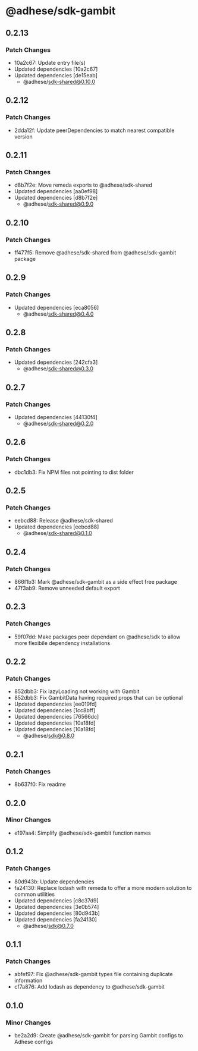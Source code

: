 # @adhese/sdk-gambit

## 0.2.13

### Patch Changes

- 10a2c67: Update entry file(s)
- Updated dependencies [10a2c67]
- Updated dependencies [de15eab]
  - @adhese/sdk-shared@0.10.0

## 0.2.12

### Patch Changes

- 2dda12f: Update peerDependencies to match nearest compatible version

## 0.2.11

### Patch Changes

- d8b7f2e: Move remeda exports to @adhese/sdk-shared
- Updated dependencies [aa0ef98]
- Updated dependencies [d8b7f2e]
  - @adhese/sdk-shared@0.9.0

## 0.2.10

### Patch Changes

- ff477f5: Remove @adhese/sdk-shared from @adhese/sdk-gambit package

## 0.2.9

### Patch Changes

- Updated dependencies [eca8056]
  - @adhese/sdk-shared@0.4.0

## 0.2.8

### Patch Changes

- Updated dependencies [242cfa3]
  - @adhese/sdk-shared@0.3.0

## 0.2.7

### Patch Changes

- Updated dependencies [44130f4]
  - @adhese/sdk-shared@0.2.0

## 0.2.6

### Patch Changes

- dbc1db3: Fix NPM files not pointing to dist folder

## 0.2.5

### Patch Changes

- eebcd88: Release @adhese/sdk-shared
- Updated dependencies [eebcd88]
  - @adhese/sdk-shared@0.1.0

## 0.2.4

### Patch Changes

- 866f1b3: Mark @adhese/sdk-gambit as a side effect free package
- 47f3ab9: Remove unneeded default export

## 0.2.3

### Patch Changes

- 59f07dd: Make packages peer dependant on @adhese/sdk to allow more flexibile dependency installations

## 0.2.2

### Patch Changes

- 852dbb3: Fix lazyLoading not working with Gambit
- 852dbb3: Fix GambitData having required props that can be optional
- Updated dependencies [ee019fd]
- Updated dependencies [1cc8bff]
- Updated dependencies [76566dc]
- Updated dependencies [10a18fd]
- Updated dependencies [10a18fd]
  - @adhese/sdk@0.8.0

## 0.2.1

### Patch Changes

- 8b637f0: Fix readme

## 0.2.0

### Minor Changes

- e197aa4: Simplify @adhese/sdk-gambit function names

## 0.1.2

### Patch Changes

- 80d943b: Update dependencies
- fa24130: Replace lodash with remeda to offer a more modern solution to common utilities
- Updated dependencies [c8c37d9]
- Updated dependencies [3e0b574]
- Updated dependencies [80d943b]
- Updated dependencies [fa24130]
  - @adhese/sdk@0.7.0

## 0.1.1

### Patch Changes

- abfef97: Fix @adhese/sdk-gambit types file containing duplicate information
- cf7a876: Add lodash as dependency to @adhese/sdk-gambit

## 0.1.0

### Minor Changes

- be2a2d9: Create @adhese/sdk-gambit for parsing Gambit configs to Adhese configs
